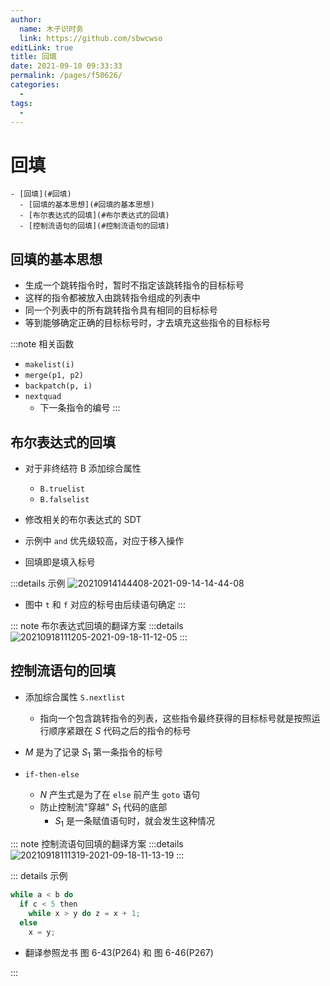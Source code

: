 ```yaml
---
author: 
  name: 木子识时务
  link: https://github.com/sbwcwso
editLink: true
title: 回填
date: 2021-09-10 09:33:33
permalink: /pages/f50626/
categories: 
  - 
tags: 
  - 
---
```


# 回填

```markmap
- [回填](#回填)
  - [回填的基本思想](#回填的基本思想)
  - [布尔表达式的回填](#布尔表达式的回填)
  - [控制流语句的回填](#控制流语句的回填)
```

## 回填的基本思想

* 生成一个跳转指令时，暂时不指定该跳转指令的目标标号
* 这样的指令都被放入由跳转指令组成的列表中
* 同一个列表中的所有跳转指令具有相同的目标标号
* 等到能够确定正确的目标标号时，才去填充这些指令的目标标号

:::note 相关函数
* `makelist(i)`
* `merge(p1, p2)`
* `backpatch(p, i)`
* `nextquad`
  * 下一条指令的编号
:::


## 布尔表达式的回填

* 对于非终结符 B 添加综合属性
  * `B.truelist`
  * `B.falselist`

* 修改相关的布尔表达式的 SDT

* 示例中 `and` 优先级较高，对应于移入操作

* 回填即是填入标号

:::details 示例
![20210914144408-2021-09-14-14-44-08](https://cdn.jsdelivr.net/gh/sbwcwso/PicBed@master/20210914144408-2021-09-14-14-44-08.png)
* 图中 `t` 和 `f` 对应的标号由后续语句确定
:::

::: note 布尔表达式回填的翻译方案
:::details
![20210918111205-2021-09-18-11-12-05](https://cdn.jsdelivr.net/gh/sbwcwso/PicBed@master/20210918111205-2021-09-18-11-12-05.png)
:::


## 控制流语句的回填

* 添加综合属性 `S.nextlist`
  * 指向一个包含跳转指令的列表，这些指令最终获得的目标标号就是按照运行顺序紧跟在 $S$ 代码之后的指令的标号

* $M$ 是为了记录 $S_1$ 第一条指令的标号

* `if-then-else`
  * $N$ 产生式是为了在 `else` 前产生 `goto` 语句
  * 防止控制流"穿越" $S_1$ 代码的底部
    * $S_1$ 是一条赋值语句时，就会发生这种情况

::: note 控制流语句回填的翻译方案
:::details
![20210918111319-2021-09-18-11-13-19](https://cdn.jsdelivr.net/gh/sbwcwso/PicBed@master/20210918111319-2021-09-18-11-13-19.png)
:::

::: details 示例

```c
while a < b do
  if c < 5 then
    while x > y do z = x + 1;
  else
    x = y;
```

* 翻译参照龙书 图 6-43(P264) 和 图 6-46(P267)

:::



